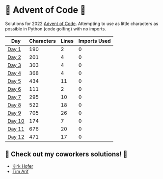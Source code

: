 # 🎄 Advent of Code 🎄

Solutions for 2022 [Advent of Code](http://adventofcode.com/).
Attempting to use as little characters as possible in Python (code golfing) with no imports.

Day | Characters | Lines | Imports Used
--- | --- | --- | ---
[Day 1](https://github.com/nicoleserafino/adventofcode2022/blob/master/day01/day01.py) | 190 | 2 | 0
[Day 2](https://github.com/nicoleserafino/adventofcode2022/blob/master/day02/day02.py) | 201 | 4 | 0
[Day 3](https://github.com/nicoleserafino/adventofcode2022/blob/master/day03/day03.py) | 303 | 4 | 0
[Day 4](https://github.com/nicoleserafino/adventofcode2022/blob/master/day04/day04.py) | 368 | 4 | 0
[Day 5](https://github.com/nicoleserafino/adventofcode2022/blob/master/day05/day05.py) | 434 | 11 | 0
[Day 6](https://github.com/nicoleserafino/adventofcode2022/blob/master/day06/day06.py) | 111 | 2 | 0
[Day 7](https://github.com/nicoleserafino/adventofcode2022/blob/master/day07/day07.py) | 295 | 10 | 0
[Day 8](https://github.com/nicoleserafino/adventofcode2022/blob/master/day08/day08.py) | 522 | 18 | 0
[Day 9](https://github.com/nicoleserafino/adventofcode2022/blob/master/day09/day09.py) | 705 | 26 | 0
[Day 10](https://github.com/nicoleserafino/adventofcode2022/blob/master/day10/day10.py) | 174 | 7 | 0
[Day 11](https://github.com/nicoleserafino/adventofcode2022/blob/master/day11/day11.py) | 676 | 20 | 0
[Day 12](https://github.com/nicoleserafino/adventofcode2022/blob/master/day12/day12.py) | 471 | 17 | 0


## 🤶 Check out my coworkers solutions! 🤶
- [Kirk Hofer](https://github.com/kirkhofer/adventofcode)
- [Tim Arif](https://github.com/timarif/AdventOfCode2022)